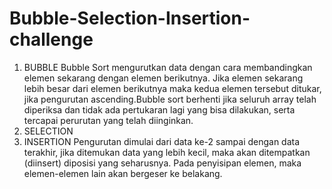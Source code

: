 # Bubble-Selection-Insertion-challenge
1. BUBBLE
Bubble Sort mengurutkan data dengan cara membandingkan elemen sekarang dengan elemen berikutnya. Jika elemen sekarang lebih besar dari elemen berikutnya maka kedua elemen tersebut ditukar, jika pengurutan ascending.Bubble sort berhenti jika seluruh array telah diperiksa dan tidak ada pertukaran lagi yang bisa dilakukan, serta tercapai perurutan yang telah diinginkan.
2. SELECTION
3. INSERTION
Pengurutan dimulai dari data ke-2 sampai dengan data terakhir, jika ditemukan data yang lebih kecil, maka akan ditempatkan (diinsert) diposisi yang seharusnya. Pada penyisipan elemen, maka elemen-elemen lain akan bergeser ke belakang.
